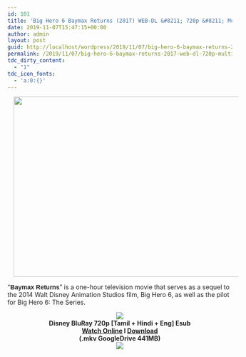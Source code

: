 ```yaml
---
id: 101
title: 'Big Hero 6 Baymax Returns (2017) WEB-DL &#8211; 720p &#8211; Multi Aud [Tamil + Hindi + Eng] &#8211; x264 &#8211; 450MB Esub'
date: 2019-11-07T15:47:15+00:00
author: admin
layout: post
guid: http://localhost/wordpress/2019/11/07/big-hero-6-baymax-returns-2017-web-dl-720p-multi-aud-tamil-hindi-eng-x264-450mb-esub/
permalink: /2019/11/07/big-hero-6-baymax-returns-2017-web-dl-720p-multi-aud-tamil-hindi-eng-x264-450mb-esub/
tdc_dirty_content:
  - "1"
tdc_icon_fonts:
  - 'a:0:{}'
---
```

<div dir="ltr" style="text-align: left;" trbidi="on">
  <div class="separator" style="clear: both; text-align: center;">
    <a href="https://1.bp.blogspot.com/-eIZsfdy38po/XYH99a6X1qI/AAAAAAAAAxY/57ZGjOCEbSITc0vAa9r7gthz2oWnFJM6gCLcBGAsYHQ/s1600/r_bighero6theseries_hero_5428d248.jpeg" imageanchor="1" style="margin-left: 1em; margin-right: 1em;"><img loading="lazy" border="0" data-original-height="850" data-original-width="1340" height="404" src="https://1.bp.blogspot.com/-eIZsfdy38po/XYH99a6X1qI/AAAAAAAAAxY/57ZGjOCEbSITc0vAa9r7gthz2oWnFJM6gCLcBGAsYHQ/s640/r_bighero6theseries_hero_5428d248.jpeg" width="640" /></a>
  </div>
  
  <p>
    <span style="background-color: white; color: #222222; font-family: "arial" , sans-serif; font-size: 14px;">&#8220;</span><b style="background-color: white; color: #222222; font-family: arial, sans-serif; font-size: 14px;">Baymax Returns</b><span style="background-color: white; color: #222222; font-family: "arial" , sans-serif; font-size: 14px;">&#8221; is a one-hour television movie that serves as a sequel to the 2014 Walt Disney Animation Studios film, Big Hero 6, as well as the pilot for Big Hero 6: The Series.</span>
  </p>
  
  <div class="separator" style="clear: both; text-align: center;">
    <a href="https://1.bp.blogspot.com/-fai1ZuUwnbA/XIjy2aT4irI/AAAAAAAAANw/WFW0YRK47_8GLAt3pPBSzBk0GJA6Mk5fgCPcBGAYYCw/s1600/torrborder.gif" imageanchor="1" style="margin-left: 1em; margin-right: 1em;"><img border="0" data-original-height="3" data-original-width="500" src="https://1.bp.blogspot.com/-fai1ZuUwnbA/XIjy2aT4irI/AAAAAAAAANw/WFW0YRK47_8GLAt3pPBSzBk0GJA6Mk5fgCPcBGAYYCw/s1600/torrborder.gif" /></a>
  </div>
  
  <div style="text-align: center;">
    <span style="background-color: white; color: #222222; font-family: "arial" , sans-serif; font-size: large;"><b>Disney BluRay 720p [Tamil + Hindi + Eng] Esub</b></span>
  </div>
  
  <div style="text-align: center;">
    <span style="background-color: white; color: #222222; font-family: "arial" , sans-serif; font-size: large;"><b><a href="https://toonnetworktamilvideos.blogspot.com/p/big-hero-6-baymax-returns-2017.html">Watch Online</a> I <a href="https://drive.google.com/file/d/14DIIxXJrz6gJatdiWU_BTJ-pieBAZjPw/view">Download</a></b></span>
  </div>
  
  <div style="text-align: center;">
    <span style="background-color: white; color: #222222; font-family: "arial" , sans-serif; font-size: large;"><b>(.mkv GoogleDrive 441MB)</b></span>
  </div>
  
  <div style="text-align: center;">
    <span style="background-color: white; color: #222222; font-family: "arial" , sans-serif; font-size: 14px;"><a href="https://1.bp.blogspot.com/-fai1ZuUwnbA/XIjy2aT4irI/AAAAAAAAANw/WFW0YRK47_8GLAt3pPBSzBk0GJA6Mk5fgCPcBGAYYCw/s1600/torrborder.gif" imageanchor="1" style="font-family: "Times New Roman"; font-size: medium; margin-left: 1em; margin-right: 1em;"><img border="0" data-original-height="3" data-original-width="500" src="https://1.bp.blogspot.com/-fai1ZuUwnbA/XIjy2aT4irI/AAAAAAAAANw/WFW0YRK47_8GLAt3pPBSzBk0GJA6Mk5fgCPcBGAYYCw/s1600/torrborder.gif" /></a></span>
  </div>
</div>